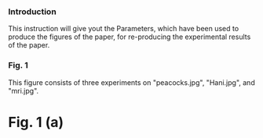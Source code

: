 ### Introduction

This instruction will give yout the Parameters, which have been used to produce the figures of the paper, for re-producing the experimental results of the paper.

### Fig. 1
This figure consists of three experiments on "peacocks.jpg", "Hani.jpg", and "mri.jpg".
# Fig. 1 (a)
